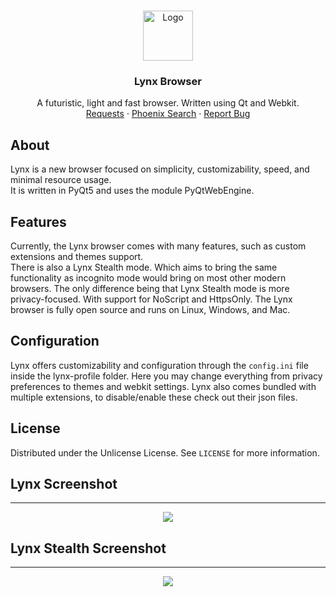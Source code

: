 <br />
<p align="center">
    <img src="https://i.postimg.cc/9Q4tkX70/lynx-logo.png" alt="Logo" width="80" height="80">

  <h3 align="center">Lynx Browser</h3>

  <p align="center">
    A futuristic, light and fast browser. Written using Qt and Webkit.
    <br />
    <a href="https://github.com/KamalDevelopers/Lynx/issues">Requests</a>
    ·
    <a href="https://github.com/KamalDevelopers/Phoenix-Search">Phoenix Search</a>
    ·
    <a href="https://github.com/KamalDevelopers/Lynx/issues">Report Bug</a>
  </p>
</p>

## About

Lynx is a new browser focused on simplicity, customizability, speed, and minimal resource usage. <br>
It is written in PyQt5 and uses the module PyQtWebEngine.

## Features

Currently, the Lynx browser comes with many features, such as custom extensions and themes support. <br>
There is also a Lynx Stealth mode. Which aims to bring the same functionality as incognito mode would bring on most other modern browsers. The only difference being that Lynx Stealth mode is more privacy-focused. With support for NoScript and HttpsOnly. The Lynx browser is fully open source and runs on Linux, Windows, and Mac.

## Configuration

Lynx offers customizability and configuration through the `config.ini` file inside the lynx-profile folder.
Here you may change everything from privacy preferences to themes and webkit settings.
Lynx also comes bundled with multiple extensions, to disable/enable these check out their json files.

## License

Distributed under the Unlicense License. See `LICENSE` for more information.


## Lynx Screenshot
***
<p align="center">
  <img src="https://i.imgur.com/K4Rp65J.png">
</p>

## Lynx Stealth Screenshot
***
<p align="center">
  <img src="https://i.imgur.com/GatoQXA.png">
</p>
